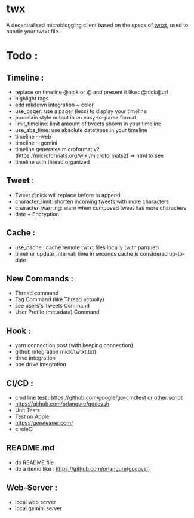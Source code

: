 # twx

A decentralised microblogging client based on the specs of [twtxt](https://dev.twtxt.net/), used to handle your twtxt file.



# Todo :
## Timeline : 
- replace on timeline @nick or @<nick url> and present it like : @nick@url
- highlight tags
- add mkdown integration + color
- use_pager: use a pager (less) to display your timeline
- porcelain style output in an easy-to-parse format
- limit_timeline: limit amount of tweets shown in your timeline
- use_abs_time: use absolute datetimes in your timeline
- timeline --web
- timeline --gemini
- timeline generates microformat v2 (https://microformats.org/wiki/microformats2) => html to see
- timeline with thread organized

## Tweet :
- Tweet @nick will replace before to append
- character_limit: shorten incoming tweets with more characters
- character_warning: warn when composed tweet has more characters
- date + Encryption 

## Cache :
- use_cache : cache remote twtxt files locally (with parquet)
- timeline_update_interval: time in seconds cache is considered up-to-date

## New Commands :
- Thread command
- Tag Command (like Thread actually)
- see users's Tweets Command
- User Profile (metadata) Command

## Hook :
- yarn connection post (with keeping connection)
- github integration (nick/twtxt.txt)
- drive integration
- one drive integration 

## CI/CD :
- cmd line test : https://github.com/google/go-cmdtest or other script
- https://github.com/orlangure/gocovsh
- Unit Tests
- Test on Apple
- https://goreleaser.com/
- circleCI


## README.md
- do README file
- do a demo like : https://github.com/orlangure/gocovsh

## Web-Server :
- local web server
- local gemini server
